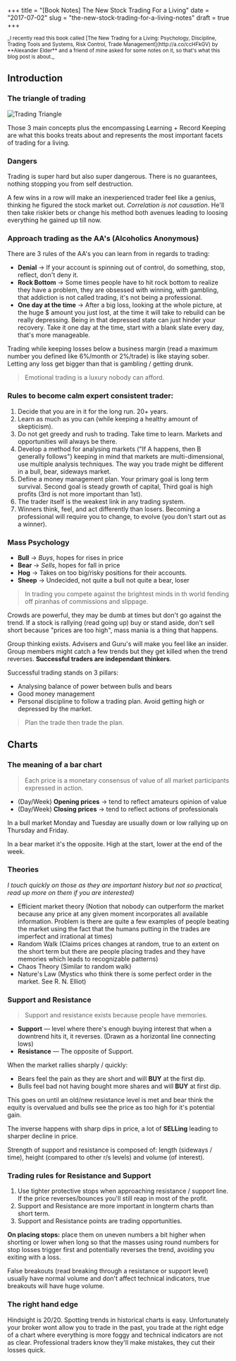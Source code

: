 +++
title = "[Book Notes] The New Stock Trading For a Living"
date = "2017-07-02"
slug = "the-new-stock-trading-for-a-living-notes"
draft = true
+++

<small>
_I recently read this book called [The New Trading for a Living: Psychology, Discipline, Trading Tools and Systems, Risk Control, Trade Management](http://a.co/ccHFkGV)
by **Alexander Elder** and a friend of mine asked for some notes on it, so
that's what this blog post is about._
</small>

## Introduction

### The triangle of trading

![Trading Triangle](/images/posts/tntfal-triangle.png)

Those 3 main concepts plus the encompassing Learning + Record Keeping are what
this books treats about and represents the most important facets of trading for
a living.

### Dangers

Trading is super hard but also super dangerous. There is no guarantees, nothing
stopping you from self destruction.

A few wins in a row will make an inexperienced trader feel like a genius,
thinking he figured the stock market out. _Correlation is not causation_. He'll
then take riskier bets or change his method both avenues leading to loosing
everything he gained up till now.

### Approach trading as the AA's (Alcoholics Anonymous)

There are 3 rules of the AA's you can learn from in regards to trading:

- **Denial** &rarr; If your account is spinning out of control, do something, stop,
  reflect, don't deny it.
- **Rock Bottom** &rarr; Some times people have to hit rock bottom to realize they
  have a problem, they are obsessed with winning, with gambling, that addiction
  is not called trading, it's not being a professional.
- **One day at the time** &rarr; After a big loss, looking at the whole picture,
  at the huge $ amount you just lost, at the time it will take to rebuild can be
  really depressing. Being in that depressed state can just hinder your recovery.
  Take it one day at the time, start with a blank slate every day, that's more
  manageable.

Trading while keeping losses below a business margin (read a maximum number you
defined like 6%/month or 2%/trade) is like staying sober. Letting any loss get
bigger than that is gambling / getting drunk.

> Emotional trading is a luxury nobody can afford.

### Rules to become calm expert consistent trader:

1. Decide that you are in it for the long run. 20+ years.
1. Learn as much as you can (while keeping a healthy amount of skepticism).
1. Do not get greedy and rush to trading. Take time to learn. Markets and
  opportunities will always be there.
1. Develop a method for analysing markets ("If A happens, then B generally
  follows") keeping in mind that markets are multi-dimensional, use multiple
  analysis techniques. The way you trade might be different in a bull, bear,
  sideways market.
1. Define a money management plan. Your primary goal is long term survival.
  Second goal is steady growth of capital, Third goal is high profits (3rd is
  not more important than 1st).
1. The trader itself is the weakest link in any trading system.
1. Winners think, feel, and act differently than losers. Becoming a professional
  will require you to change, to evolve (you don't start out as a winner).

### Mass Psychology

- **Bull** &rarr; _Buys_, hopes for rises in price
- **Bear** &rarr; _Sells_, hopes for fall in price
- **Hog** &rarr; Takes on too big/risky positions for their accounts.
- **Sheep** &rarr; Undecided, not quite a bull not quite a bear, loser

> In trading you compete against the brightest minds in th world fending off
> piranhas of commissions and slippage.

Crowds are powerful, they may be dumb at times but don't go against the trend.
If a stock is rallying (read going up) buy or stand aside, don't sell short
because "prices are too high", mass mania is a thing that happens.

Group thinking exists. Advisers and Guru's will make you feel like an insider.
Group members might catch a few trends but they get killed when the trend
reverses. **Successful traders are independant thinkers**.

Successful trading stands on 3 pillars:

- Analysing balance of power between bulls and bears
- Good money management
- Personal discipline to follow a trading plan. Avoid getting high or depressed
  by the market.

> Plan the trade then trade the plan.

## Charts

### The meaning of a bar chart

> Each price is a monetary consensus of value of all market participants
> expressed in action.

- (Day/Week) **Opening prices** &rarr; tend to reflect amateurs opinion of value
- (Day/Week) **Closing prices** &rarr; tend to reflect actions of professionals

In a bull market Monday and Tuesday are usually down or low rallying up on
Thursday and Friday.

In a bear market it's the opposite. High at the start, lower at the end of the
week.

### Theories

_I touch quickly on those as they are important history but not so practical,
read up more on them if you are interested)_

- Efficient market theory (Notion that nobody can outperform the market because
  any price at any given moment incorporates all available information. Problem
  is there are quite a few examples of people beating the market using the fact
  that the humans putting in the trades are imperfect and irrational at times)
- Random Walk (Claims prices changes at random, true to an extent on the short
  term but there are people placing trades and they have memories which leads to
  recognizable patterns)
- Chaos Theory (Similar to random walk)
- Nature's Law (Mystics who think there is some perfect order in the market.
  See R. N. Elliot)

### Support and Resistance

> Support and resistance exists because people have memories.

- **Support** &mdash; level where there's enough buying interest that when a
  downtrend hits it, it reverses. (Drawn as a horizontal line connecting lows)
- **Resistance** &mdash; The opposite of Support.

When the market rallies sharply / quickly:

- Bears feel the pain as they are short and will **BUY** at the first dip.
- Bulls feel bad not having bought more shares and will **BUY** at first dip.

This goes on until an old/new resistance level is met and bear think the equity
is overvalued and bulls see the price as too high for it's potential gain.

The inverse happens with sharp dips in price, a lot of **SELLing** leading to
sharper decline in price.

Strength of support and resistance is composed of: length (sideways / time),
height (compared to other r/s levels) and volume (of interest).

### Trading rules for Resistance and Support

1. Use tighter protective stops when approaching resistance / support line. If
  the price reverses/bounces you'll still reap in most of the profit.
1. Support and Resistance are more important in longterm charts than short term.
1. Support and Resistance points are trading opportunities.

**On placing stops:** place them on uneven numbers a bit higher when shorting or
lower when long so that the masses using round numbers for stop losses trigger
first and potentially reverses the trend, avoiding you exiting with a loss.

False breakouts (read breaking through a resistance or support level) usually
have normal volume and don't affect technical indicators, true breakouts will
have huge volume.

### The right hand edge

Hindsight is 20/20. Spotting trends in historical charts is easy. Unfortunately
your broker wont allow you to trade in the past, you trade at the right edge of
a chart where everything is more foggy and technical indicators are not as clear.
Professional traders know they'll make mistakes, they cut their losses quick.
